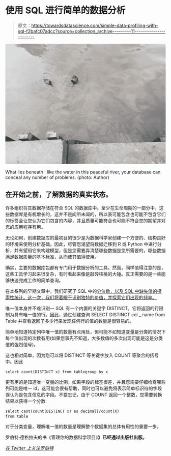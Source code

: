 # 使用 SQL 进行简单的数据分析

> 原文：<https://towardsdatascience.com/simple-data-profiling-with-sql-f2bafc07adcc?source=collection_archive---------11----------------------->

![](img/78654d21af70bfc37ab75e5fb07225ad.png)

What lies beneath : like the water in this peaceful river, your database can conceal any number of problems. (photo: Author)

## 在开始之前，了解数据的真实状态。

许多组织将其数据存储在符合 SQL 的数据库中。至少在生命周期的一部分中，这些数据库是有机增长的，这并不是闻所未闻的，所以表可能包含也可能不包含它们的标签会让您认为它们包含的内容，并且质量可能符合也可能不符合您的期望并对您的应用程序有用。

无论如何，创建数据库的最初目的很少是为数据科学家创建一个方便的、结构良好的环境来使用分析基础。因此，尽管您渴望将数据迁移到 R 或 Python 中进行分析，并有望用它来构建模型，但是您需要弄清楚哪些数据是您所需要的，哪些数据满足数据质量的基本标准，从而使其值得使用。

确实，主要的数据库包都有专门用于数据分析的工具。然而，同样值得注意的是，这些工具学习起来很复杂，有时看起来像是敲碎核桃的大锤。真正需要的是一些能够快速完成工作的简单查询。

在本系列的早期文章中，我们研究了 SQL 中的[分位数，以及 SQL 中缺失值的探索性统计。这一次，我们将着眼于识别独特的价值，并探索它们出现的频率。](/summarising-data-with-sql-3d7d9dea0016)

唯一值本身并不难识别— SQL 有一个内置的关键字 DISTINCT，它将返回的行限制为具有唯一值的行。因此，通过创建查询 SELECT DISTINCT col _ name from Table 并查看返回了多少行来发现任何行的值的数量是很容易的。

简单地知道特定列中唯一值的数量有点用处，但可能不如知道变量是分类的情况下每个值出现的次数有用(如果您事先不知道，大多数值的多次出现可能是这是分类值的强烈信号)。

这也相对简单，因为您可以将 DISTINCT 等关键字放入 COUNT 等聚合的括号中。因此

```
select count(DISTINCT x) from tablegroup by x
```

更有用的是知道唯一变量的比例。如果字段的标签很差，并且您需要仔细检查哪些列可能是唯一 id，这可能会很有帮助，同时也可以避免将表示简单标识符的字段误认为是包含信息的字段。不要忘记，由于 COUNT 返回一个整数，您需要转换结果以获得一个分数:

```
select cast(count(DISTINCT x) as decimal)/count(X) 
from table
```

对于分类变量，理解唯一值的数量是理解整个数据集的总体有用性的重要一步。

罗伯特·德格拉夫的书《管理你的数据科学项目》[](https://www.amazon.com/Managing-Your-Data-Science-Projects/dp/1484249062/ref=pd_rhf_ee_p_img_1?_encoding=UTF8&psc=1&refRID=4X4S14FQEBKHZSDYYMZY)**》已经通过出版社出版。**

*[*在 Twitter 上关注罗伯特*](https://twitter.com/RobertdeGraaf2)*